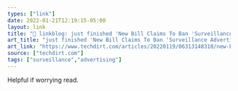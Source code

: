 ```yaml
---
types: ["link"]
date: 2022-01-21T12:19:15-05:00
layout: link
title: "🔗 linkblog: just finished 'New Bill Claims To Ban 'Surveillance Advertising,' But Doesn't Actually Do It | Techdirt'"
art_title: "just finished 'New Bill Claims To Ban 'Surveillance Advertising,' But Doesn't Actually Do It | Techdirt"
art_link: "https://www.techdirt.com/articles/20220119/06313148310/new-bill-claims-to-ban-surveillance-advertising-doesnt-actually-do-it.shtml"
source: ["techdirt.com"]
tags: ["surveillance","advertising"]
---
```

Helpful if worrying read.
